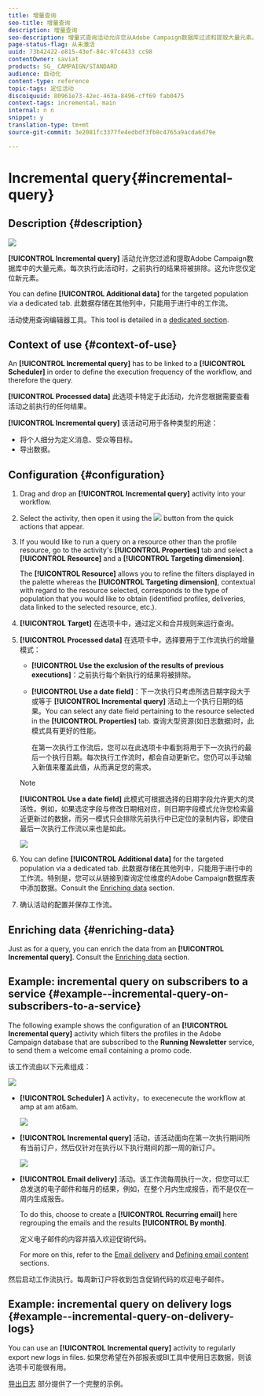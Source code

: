 ```yaml
---
title: 增量查询
seo-title: 增量查询
description: 增量查询
seo-description: 增量式查询活动允许您从Adobe Campaign数据库过滤和提取大量元素。
page-status-flag: 从未激活
uuid: 73b42422-e815-43ef-84c-97c4433 cc98
contentOwner: saviat
products: SG_ CAMPAIGN/STANDARD
audience: 自动化
content-type: reference
topic-tags: 定位活动
discoiquuid: 80961e73-42ec-463a-8496-cff69 fab0475
context-tags: incremental，main
internal: n n
snippet: y
translation-type: tm+mt
source-git-commit: 3e2081fc3377fe4edbdf3fb8c4765a9acda6d79e

---
```



# Incremental query{#incremental-query}

## Description {#description}

![](assets/incremental.png)

**[!UICONTROL Incremental query]** 活动允许您过滤和提取Adobe Campaign数据库中的大量元素。每次执行此活动时，之前执行的结果将被排除。这允许您仅定位新元素。

You can define **[!UICONTROL Additional data]** for the targeted population via a dedicated tab. 此数据存储在其他列中，只能用于进行中的工作流。

活动使用查询编辑器工具。This tool is detailed in a [dedicated section](../../automating/using/editing-queries.md#about-query-editor).

## Context of use {#context-of-use}

An **[!UICONTROL Incremental query]** has to be linked to a **[!UICONTROL Scheduler]** in order to define the execution frequency of the workflow, and therefore the query.

**[!UICONTROL Processed data]** 此选项卡特定于此活动，允许您根据需要查看活动之前执行的任何结果。

**[!UICONTROL Incremental query]** 该活动可用于各种类型的用途：

* 将个人细分为定义消息、受众等目标。
* 导出数据。

## Configuration {#configuration}

1. Drag and drop an **[!UICONTROL Incremental query]** activity into your workflow.
1. Select the activity, then open it using the ![](assets/edit_darkgrey-24px.png) button from the quick actions that appear.
1. If you would like to run a query on a resource other than the profile resource, go to the activity's **[!UICONTROL Properties]** tab and select a **[!UICONTROL Resource]** and a **[!UICONTROL Targeting dimension]**.

   The **[!UICONTROL Resource]** allows you to refine the filters displayed in the palette whereas the **[!UICONTROL Targeting dimension]**, contextual with regard to the resource selected, corresponds to the type of population that you would like to obtain (identified profiles, deliveries, data linked to the selected resource, etc.).

1. **[!UICONTROL Target]** 在选项卡中，通过定义和合并规则来运行查询。
1. **[!UICONTROL Processed data]** 在选项卡中，选择要用于工作流执行的增量模式：

   * **[!UICONTROL Use the exclusion of the results of previous executions]**：之前执行每个新执行的结果将被排除。
   * **[!UICONTROL Use a date field]**：下一次执行只考虑所选日期字段大于或等于 **[!UICONTROL Incremental query]** 活动上一个执行日期的结果。You can select any date field pertaining to the resource selected in the **[!UICONTROL Properties]** tab. 查询大型资源(如日志数据)时，此模式具有更好的性能。

      在第一次执行工作流后，您可以在此选项卡中看到将用于下一次执行的最后一个执行日期。每次执行工作流时，都会自动更新它。您仍可以手动输入新值来覆盖此值，从而满足您的需求。
   >[!NOTE]
   >
   >**[!UICONTROL Use a date field]** 此模式可根据选择的日期字段允许更大的灵活性。例如，如果选定字段与修改日期相对应，则日期字段模式允许您检索最近更新过的数据，而另一模式只会排除先前执行中已定位的录制内容，即使自最后一次执行工作流以来也是如此。

   ![](assets/incremental_query_usedatefield.png)

1. You can define **[!UICONTROL Additional data]** for the targeted population via a dedicated tab. 此数据存储在其他列中，只能用于进行中的工作流。特别是，您可以从链接到查询定位维度的Adobe Campaign数据库表中添加数据。Consult the [Enriching data](../../automating/using/query.md#enriching-data) section.
1. 确认活动的配置并保存工作流。

## Enriching data {#enriching-data}

Just as for a query, you can enrich the data from an **[!UICONTROL Incremental query]**. Consult the [Enriching data](../../automating/using/query.md#enriching-data) section.

## Example: incremental query on subscribers to a service {#example--incremental-query-on-subscribers-to-a-service}

The following example shows the configuration of an **[!UICONTROL Incremental query]** activity which filters the profiles in the Adobe Campaign database that are subscribed to the **Running Newsletter** service, to send them a welcome email containing a promo code.

该工作流由以下元素组成：

![](assets/incremental_query_example1.png)

* **[!UICONTROL Scheduler]** A activity，to execenecute the workflow at amp at am at6am.

   ![](assets/incremental_query_example2.png)

* **[!UICONTROL Incremental query]** 活动，该活动面向在第一次执行期间所有当前订户，然后仅针对在执行以下执行期间的那一周的新订户。

   ![](assets/incremental_query_example3.png)

* **[!UICONTROL Email delivery]** 活动。该工作流每周执行一次，但您可以汇总发送的电子邮件和每月的结果，例如，在整个月内生成报告，而不是仅在一周内生成报告。

   To do this, choose to create a **[!UICONTROL Recurring email]** here regrouping the emails and the results **[!UICONTROL By month]**.

   定义电子邮件的内容并插入欢迎促销代码。

   For more on this, refer to the [Email delivery](../../automating/using/email-delivery.md) and [Defining email content](../../designing/using/about-personalization.md) sections.

然后启动工作流执行。每周新订户将收到包含促销代码的欢迎电子邮件。

## Example: incremental query on delivery logs {#example--incremental-query-on-delivery-logs}

You can use an **[!UICONTROL Incremental query]** activity to regularly export new logs in files. 如果您希望在外部报表或BI工具中使用日志数据，则该选项卡可能很有用。

[导出日志](../../automating/using/exporting-logs.md) 部分提供了一个完整的示例。
